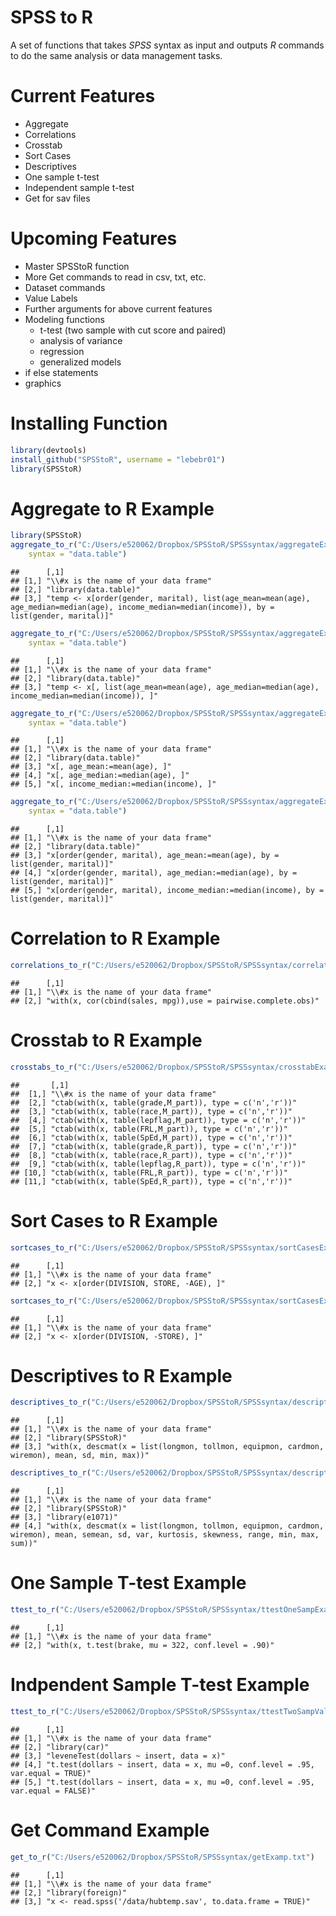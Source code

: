 SPSS to R
=================
  
A set of functions that takes *SPSS* syntax as input and outputs *R* commands 
to do the same analysis or data management tasks.

Current Features
===============
* Aggregate
* Correlations
* Crosstab
* Sort Cases
* Descriptives
* One sample t-test
* Independent sample t-test
* Get for sav files


Upcoming Features
=================
* Master SPSStoR function
* More Get commands to read in csv, txt, etc.
* Dataset commands
* Value Labels
* Further arguments for above current features
* Modeling functions
    + t-test (two sample with cut score and paired)
    + analysis of variance
    + regression
    + generalized models
* if else statements
* graphics

Installing Function
===================

```r
library(devtools)
install_github("SPSStoR", username = "lebebr01")
library(SPSStoR)
```


Aggregate to R Example
======================




```r
library(SPSStoR)
aggregate_to_r("C:/Users/e520062/Dropbox/SPSStoR/SPSSsyntax/aggregateExamp.txt", 
    syntax = "data.table")
```

```
##      [,1]                                                                                                                                           
## [1,] "\\#x is the name of your data frame"                                                                                                          
## [2,] "library(data.table)"                                                                                                                          
## [3,] "temp <- x[order(gender, marital), list(age_mean=mean(age), age_median=median(age), income_median=median(income)), by = list(gender, marital)]"
```

```r
aggregate_to_r("C:/Users/e520062/Dropbox/SPSStoR/SPSSsyntax/aggregateExampNoBreak.txt", 
    syntax = "data.table")
```

```
##      [,1]                                                                                           
## [1,] "\\#x is the name of your data frame"                                                          
## [2,] "library(data.table)"                                                                          
## [3,] "temp <- x[, list(age_mean=mean(age), age_median=median(age), income_median=median(income)), ]"
```

```r
aggregate_to_r("C:/Users/e520062/Dropbox/SPSStoR/SPSSsyntax/aggregateExampNoBreakNoOutfile.txt", 
    syntax = "data.table")
```

```
##      [,1]                                  
## [1,] "\\#x is the name of your data frame" 
## [2,] "library(data.table)"                 
## [3,] "x[, age_mean:=mean(age), ]"          
## [4,] "x[, age_median:=median(age), ]"      
## [5,] "x[, income_median:=median(income), ]"
```

```r
aggregate_to_r("C:/Users/e520062/Dropbox/SPSStoR/SPSSsyntax/aggregateExampNoOutfile.txt", 
    syntax = "data.table")
```

```
##      [,1]                                                                                  
## [1,] "\\#x is the name of your data frame"                                                 
## [2,] "library(data.table)"                                                                 
## [3,] "x[order(gender, marital), age_mean:=mean(age), by = list(gender, marital)]"          
## [4,] "x[order(gender, marital), age_median:=median(age), by = list(gender, marital)]"      
## [5,] "x[order(gender, marital), income_median:=median(income), by = list(gender, marital)]"
```


Correlation to R Example
=========================

```r
correlations_to_r("C:/Users/e520062/Dropbox/SPSStoR/SPSSsyntax/correlationsExamp.txt")
```

```
##      [,1]                                                         
## [1,] "\\#x is the name of your data frame"                        
## [2,] "with(x, cor(cbind(sales, mpg)),use = pairwise.complete.obs)"
```


Crosstab to R Example
======================

```r
crosstabs_to_r("C:/Users/e520062/Dropbox/SPSStoR/SPSSsyntax/crosstabExamp.txt")
```

```
##       [,1]                                                     
##  [1,] "\\#x is the name of your data frame"                    
##  [2,] "ctab(with(x, table(grade,M_part)), type = c('n','r'))"  
##  [3,] "ctab(with(x, table(race,M_part)), type = c('n','r'))"   
##  [4,] "ctab(with(x, table(lepflag,M_part)), type = c('n','r'))"
##  [5,] "ctab(with(x, table(FRL,M_part)), type = c('n','r'))"    
##  [6,] "ctab(with(x, table(SpEd,M_part)), type = c('n','r'))"   
##  [7,] "ctab(with(x, table(grade,R_part)), type = c('n','r'))"  
##  [8,] "ctab(with(x, table(race,R_part)), type = c('n','r'))"   
##  [9,] "ctab(with(x, table(lepflag,R_part)), type = c('n','r'))"
## [10,] "ctab(with(x, table(FRL,R_part)), type = c('n','r'))"    
## [11,] "ctab(with(x, table(SpEd,R_part)), type = c('n','r'))"
```


Sort Cases to R Example
=======================

```r
sortcases_to_r("C:/Users/e520062/Dropbox/SPSStoR/SPSSsyntax/sortCasesExamp.txt")
```

```
##      [,1]                                    
## [1,] "\\#x is the name of your data frame"   
## [2,] "x <- x[order(DIVISION, STORE, -AGE), ]"
```

```r
sortcases_to_r("C:/Users/e520062/Dropbox/SPSStoR/SPSSsyntax/sortCasesExamp2.txt")
```

```
##      [,1]                                 
## [1,] "\\#x is the name of your data frame"
## [2,] "x <- x[order(DIVISION, -STORE), ]"
```


Descriptives to R Example
========================

```r
descriptives_to_r("C:/Users/e520062/Dropbox/SPSStoR/SPSSsyntax/descriptivesExamp.txt")
```

```
##      [,1]                                                                                          
## [1,] "\\#x is the name of your data frame"                                                         
## [2,] "library(SPSStoR)"                                                                            
## [3,] "with(x, descmat(x = list(longmon, tollmon, equipmon, cardmon, wiremon), mean, sd, min, max))"
```

```r
descriptives_to_r("C:/Users/e520062/Dropbox/SPSStoR/SPSSsyntax/descriptivesExampAll.txt")
```

```
##      [,1]                                                                                                                                       
## [1,] "\\#x is the name of your data frame"                                                                                                      
## [2,] "library(SPSStoR)"                                                                                                                         
## [3,] "library(e1071)"                                                                                                                           
## [4,] "with(x, descmat(x = list(longmon, tollmon, equipmon, cardmon, wiremon), mean, semean, sd, var, kurtosis, skewness, range, min, max, sum))"
```


One Sample T-test Example
=========================

```r
ttest_to_r("C:/Users/e520062/Dropbox/SPSStoR/SPSSsyntax/ttestOneSampExamp.txt")
```

```
##      [,1]                                               
## [1,] "\\#x is the name of your data frame"              
## [2,] "with(x, t.test(brake, mu = 322, conf.level = .90)"
```


Indpendent Sample T-test Example
===============================

```r
ttest_to_r("C:/Users/e520062/Dropbox/SPSStoR/SPSSsyntax/ttestTwoSampValExamp.txt")
```

```
##      [,1]                                                                            
## [1,] "\\#x is the name of your data frame"                                           
## [2,] "library(car)"                                                                  
## [3,] "leveneTest(dollars ~ insert, data = x)"                                        
## [4,] "t.test(dollars ~ insert, data = x, mu =0, conf.level = .95, var.equal = TRUE)" 
## [5,] "t.test(dollars ~ insert, data = x, mu =0, conf.level = .95, var.equal = FALSE)"
```


Get Command Example
===================

```r
get_to_r("C:/Users/e520062/Dropbox/SPSStoR/SPSSsyntax/getExamp.txt")
```

```
##      [,1]                                                       
## [1,] "\\#x is the name of your data frame"                      
## [2,] "library(foreign)"                                         
## [3,] "x <- read.spss('/data/hubtemp.sav', to.data.frame = TRUE)"
```


